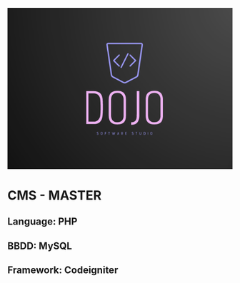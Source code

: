 ![GitHub Logo](/public/Dojo/12.png)
# CMS - MASTER
## Language: PHP
## BBDD: MySQL
## Framework: Codeigniter

